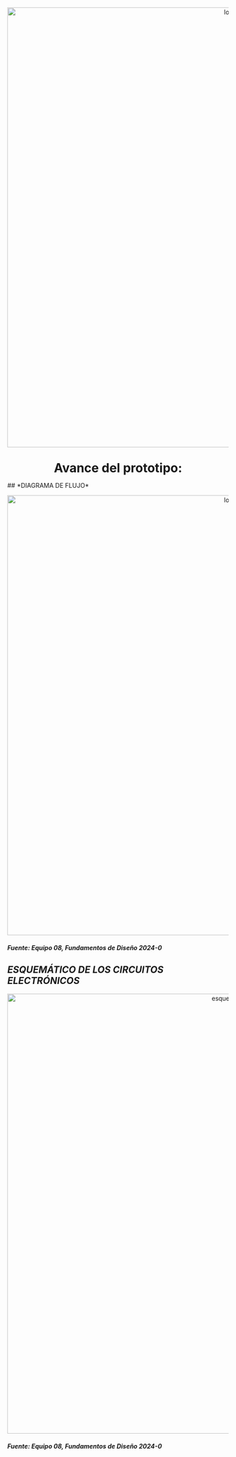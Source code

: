   <p align="center" style="margin-top: 50px; margin-bottom: 50px; font-family: Arial, sans-serif;">
  <p align="center">
    <img src="https://i.postimg.cc/pXjm2knB/Grupo-08.jpg)](https://postimg.cc/ZCTbH8H9)" width="1000" alt="logo">
  </p>  
 
   </p> <h1 align="center" style="margin-top: 30px; margin-bottom: 0px;">Avance del prototipo:</h1></p>
 </p> 
## *DIAGRAMA DE FLUJO*


      
  <p align="center">
    <img src="https://i.postimg.cc/2ypkbdGt/Diagrama.jpg" width="1000" alt="logo">
  </p>  
  
 #### *Fuente: Equipo 08, Fundamentos de Diseño 2024-0*
 
## *ESQUEMÁTICO DE LOS CIRCUITOS ELECTRÓNICOS*


  <p align="center">
    <img src="https://i.postimg.cc/Y03MyzwQ/ESQUEMATICO-QALLARIY-GRUPO-8-2024-02-12.png)](https://postimg.cc/MfvCnRHG)" width="1000" alt="esquemático">
  
  
 #### *Fuente: Equipo 08, Fundamentos de Diseño 2024-0*
 

 
   

 

